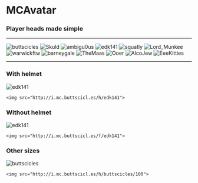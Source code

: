 # MCAvatar
### Player heads made simple

----

![buttscicles](http://i.mc.buttscicl.es/h/buttscicles/71)
![Skuld](http://i.mc.buttscicl.es/h/Skuld/71)
![ambigu0us](http://i.mc.buttscicl.es/h/ambigu0us/71)
![edk141](http://i.mc.buttscicl.es/h/edk141/71)
![squatly](http://i.mc.buttscicl.es/h/squatly/71)
![Lord_Munkee](http://i.mc.buttscicl.es/h/Lord_Munkee/71)
![warwickftw](http://i.mc.buttscicl.es/h/warwickftw/71)
![barneygale](http://i.mc.buttscicl.es/h/barneygale/71)
![TheMaas](http://i.mc.buttscicl.es/h/TheMaas/71)
![Ooer](http://i.mc.buttscicl.es/h/Ooer/71)
![AlcoJew](http://i.mc.buttscicl.es/h/AlcoJew/71)
![EeeKitties](http://i.mc.buttscicl.es/h/EeeKitties/71)


----


### With helmet
![edk141](http://i.mc.buttscicl.es/h/edk141)

`<img src="http://i.mc.buttscicl.es/h/edk141">`

### Without helmet
![edk141](http://i.mc.buttscicl.es/f/edk141)

`<img src="http://i.mc.buttscicl.es/f/edk141">`

### Other sizes
![buttscicles](http://i.mc.buttscicl.es/h/buttscicles/100)

`<img src="http://i.mc.buttscicl.es/h/buttscicles/100">`

